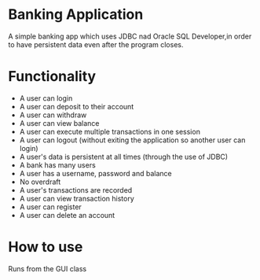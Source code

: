 # Banking Application
A simple banking app which uses JDBC nad Oracle SQL Developer,in order to have persistent data even after the program closes.

# Functionality
* A user can login
* A user can deposit to their account
* A user can withdraw
* A user can view balance
* A user can execute multiple transactions in one session
* A user can logout (without exiting the application so another user can login)
* A user's data is persistent at all times (through the use of JDBC)
* A bank has many users
* A user has a username, password and balance
* No overdraft
* A user's transactions are recorded 
* A user can view transaction history
* A user can register
* A user can delete an account

# How to use
Runs from the GUI class
